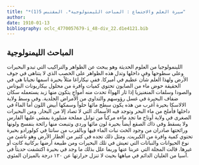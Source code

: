```yaml
---
title: "*سيرة العلم والاجتماع : المباحث الليمنولوجية*. المقتبس 5(1)"
author: 
date: 1910-01-13
bibliography: oclc_4770057679-i_48-div_22.d1e4121.bib
---
```




##  المباحث الليمنولوجية 


 اللينمولوجيا من العلوم الحديثة وهو يبحث عن الظواهر والتراكيب التي تبدو البحيرات وعلى سطوحها وفي داخلها وتدل هذه الظواهر على الخصب الذي لا يتناهى في جوف الأرض ولهذا العلم شأن عظيم في أميركا. ففي نيكاراغا مثلاً بحيرة اسمها نجيابا هي في الحقيقة حوض ماء من الصابون تحتوي كميات وافرة من محلول بيكاربونات البوتاس والصودا وسلفات المنغنيزيا إذا ثار الهواءُ تحدث منه أمواج يتكون منها زبد يستعمله سكان   ضفاف البحيرة في غسل رؤوسهم والتداوي من الأمراض   الجلدية. وفي وسط  ولاية  الالاسكا  بحيرة أغرب من هذه يكون سطح مائها حلواً وسمكها أبيض اللون أما الماءُ في داخلها فأملح من ماء البحر وتوجد فيه الأسماك التي لا تصاد إلا من البحار. ومن البحيرات الصغرى في ولاية أوتاح ما تجد  ماءه  مركباً من توابل مملحة متبلورة يمشي عليها الفارس ولا يسقط وفي ذاك الصقع أيضاً بحيرة لون مائها وردي وتنبعث منها رائحة بنفسج ولونها ورائحتها صادران من وجود الخث نبات الماء فيها وبالقرب من سانتا في كولورادو بحيرة تحتوي كمية وافرة من الكبريت. ومثل ذلك تجده في كثير من أقطار الأرض وهو ناشئ من نوع الحيوانات والنباتات التي تعيش في تلك البحيرات ومن طبيعة أرضها بركانية كانت أو غيرها. قالت المجلة التي عربنا عنها وربما علل بذلك ما وجد في بحيرة اكتشفت حديثاً في آسيا من الغليان الدائم في مياهها بحيث لا تنزل حرارتها عن  ١٢٠  درجة بالميزان المئوي. 
